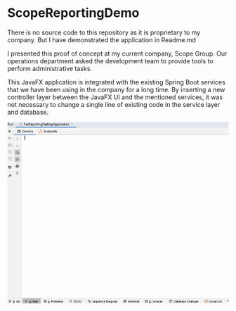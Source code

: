 # ScopeReportingDemo
There is no source code to this repository as it is proprietary to my company. But I have demonstrated the application in Readme.md 

I presented this proof of concept at my current company, Scope Group. Our operations department asked the development team to provide tools to perform administrative tasks. 

This JavaFX application is integrated with the existing Spring Boot services that we have been using in the company for a long time. By inserting a new controller layer between the JavaFX UI and the mentioned services, it was not necessary to change a single line of existing code in the service layer and database. 

![demo_animated.gif](./demo_animated.gif)